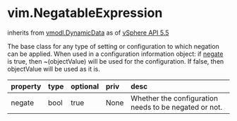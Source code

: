 vim.NegatableExpression
=======================
inherits from [vmodl.DynamicData](docs/vmodl.DynamicData.md)
as of [vSphere API 5.5](vim.version.md#vim.version.version9)


The base class for any type of setting or configuration to which negation   can be applied.   When used in a configuration information object:   if <a href="vim.NegatableExpression.md#negate">negate</a> is true, then ~(objectValue) will be used for the   configuration. If false, then objectValue will be used as it is.

| property | type | optional | priv | desc |
|:---------|:-----|:---------|:-----|:-----|
| negate | bool | true | None | Whether the configuration needs to be negated or not. |


